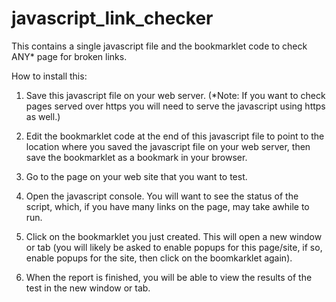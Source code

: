 javascript_link_checker
=======================

This contains a single javascript file and the bookmarklet code to check ANY* page for broken links.

How to install this:

1) Save this javascript file on your web server. (*Note: If you want to check pages served over https you will need to serve the javascript using https as well.)

2) Edit the bookmarklet code at the end of this javascript file to point to the location where you saved the javascript file on your web server, then save the bookmarklet as a bookmark in your browser.

3) Go to the page on your web site that you want to test.

4) Open the javascript console. You will want to see the status of the script, which, if you have many links on the page, may take awhile to run.

5) Click on the bookmarklet you just created. This will open a new window or tab (you will likely be asked to enable popups for this page/site, if so, enable popups for the site, then click on the boomkarklet again).

6) When the report is finished, you will be able to view the results of the test in the new window or tab.

